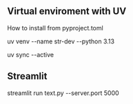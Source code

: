 ## Virtual enviroment with UV

How to install from pyproject.toml

uv venv --name str-dev --python 3.13

uv sync --active

## Streamlit

streamlit run text.py --server.port 5000                                       